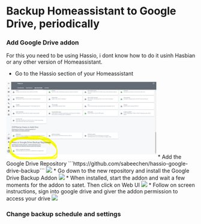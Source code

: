 # Backup Homeassistant to Google Drive, periodically 

### Add Google Drive addon
For this you need to be using Hassio, i dont know how to do it usinh Hasbian or any other version of Homeassistant.  

* Go to the Hassio section of your Homeassistant  
<img src="https://github.com/geekyclarkey/homeassistant/blob/master/howto_guides/hassio_google_backup/images/drive_backup_addon_install.PNG" width="400px">  
* Add the Google Drive Repository
```https://github.com/sabeechen/hassio-google-drive-backup```
<img src="https://github.com/geekyclarkey/homeassistant/blob/master/howto_guides/hassio_google_backup/images/shelly_add_device.jpeg" width="400px">  
* Go down to the new repository and install the Google Drive Backup Addon
<img src="https://github.com/geekyclarkey/homeassistant/blob/master/howto_guides/hassio_google_backup/images/shelly_wifi_config.jpeg" width="400px">  
* When installed, start the addon and wait a few moments for the addon to satet. Then click on Web UI  
<img src="https://github.com/geekyclarkey/homeassistant/blob/master/howto_guides/hassio_google_backup/images/shelly_wifi_config.jpeg" width="400px">  
* Follow on screen instructions, sign into google drive and giver the addon permission to access your drive
<img src="https://github.com/geekyclarkey/homeassistant/blob/master/howto_guides/hassio_google_backup/images/shelly_wifi_config.jpeg" width="400px">  

### Change backup schedule and settings

